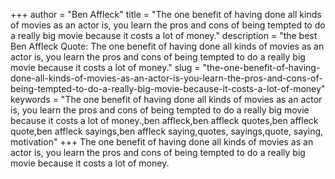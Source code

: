 +++
author = "Ben Affleck"
title = "The one benefit of having done all kinds of movies as an actor is, you learn the pros and cons of being tempted to do a really big movie because it costs a lot of money."
description = "the best Ben Affleck Quote: The one benefit of having done all kinds of movies as an actor is, you learn the pros and cons of being tempted to do a really big movie because it costs a lot of money."
slug = "the-one-benefit-of-having-done-all-kinds-of-movies-as-an-actor-is-you-learn-the-pros-and-cons-of-being-tempted-to-do-a-really-big-movie-because-it-costs-a-lot-of-money"
keywords = "The one benefit of having done all kinds of movies as an actor is, you learn the pros and cons of being tempted to do a really big movie because it costs a lot of money.,ben affleck,ben affleck quotes,ben affleck quote,ben affleck sayings,ben affleck saying,quotes, sayings,quote, saying, motivation"
+++
The one benefit of having done all kinds of movies as an actor is, you learn the pros and cons of being tempted to do a really big movie because it costs a lot of money.
